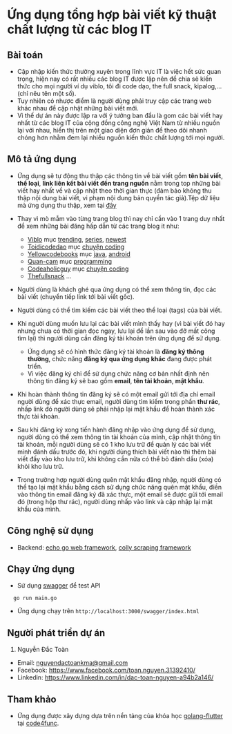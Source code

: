 # Ứng dụng tổng hợp bài viết kỹ thuật chất lượng từ các blog IT

## Bài toán
- Cập nhập kiến thức thường xuyên trong lĩnh vực IT là việc hết sức quan trọng, hiện nay có rất nhiều các blog IT được lập nên để chia sẻ kiến thức cho mọi người ví dụ viblo, tôi đi code dạo, the full snack, kipalog,... (chỉ nêu tên một số).
- Tuy nhiên có nhược điểm là người dùng phải truy cập các trang web khác nhau để cập nhật những bài viết mới.
- Vì thế dự án này được lập ra với ý tưởng ban đầu là gom các bài viết hay nhất từ các blog IT của cộng đồng công nghệ Việt Nam từ nhiều nguồn lại với nhau, hiển thị trên một giao diện đơn giản để theo dõi nhanh chóng hơn nhằm đem lại nhiều nguồn kiến thức chất lượng tới mọi người.

## Mô tả ứng dụng
- Ứng dụng sẽ tự động thu thập các thông tin về bài viết gồm **tên bài viết**, **thể loại**, **link liên kết bài viết đến trang nguồn** nằm trong top những bài viết hay nhất về và cập nhật theo thời gian thực (đảm bảo không thu thập nội dung bài viết, vi phạm nội dung bản quyền tác giả).Tệp dữ liệu mà ứng dụng thu thập, xem tại [đây](https://github.com/dactoankmapydev/tech_posts_trending/blob/master/posts.csv)
- Thay vì mò mẫm vào từng trang blog thì nay chỉ cần vào 1 trang duy nhất để xem những bài đăng hấp dẫn từ các trang blog it như:
  - [Viblo](https://viblo.asia/) mục [trending](https://viblo.asia/trending), [series](https://viblo.asia/series), [newest](https://viblo.asia/newest)
  - [Toidicodedao](https://toidicodedao.com/) mục [chuyện coding](https://toidicodedao.com/category/chuyen-coding/)
  - [Yellowcodebooks](https://yellowcodebooks.com/) mục [java](https://yellowcodebooks.com/category/lap-trinh-java/), [android](https://yellowcodebooks.com/category/lap-trinh-android/)
  - [Quan-cam](https://quan-cam.com/) mục [programming](https://quan-cam.com/tags/programming)
  - [Codeaholicguy](https://codeaholicguy.com/) mục [chuyện coding](https://codeaholicguy.com/category/chuyen-coding)
  - [Thefullsnack](https://thefullsnack.com/)
  ...
  
- Người dùng là khách ghé qua ứng dụng có thể xem thông tin, đọc các bài viết (chuyển tiếp link tới bài viết gốc).
- Người dùng có thể tìm kiếm các bài viết theo thể loại (tags) của bài viết.
- Khi người dùng muốn lưu lại các bài viết mình thấy hay (vì bài viết đó hay nhưng chưa có thời gian đọc ngay, lưu lại để lần sau vào đỡ mất công tìm lại) thì người dùng cần đăng ký tài khoản trên ứng dụng để sử dụng.
  - Ứng dụng sẽ có hình thức đăng ký tài khoản là **đăng ký thông thường**, chức năng **đăng ký qua ứng dụng khác** đang được phát triển.
  - Vì việc đăng ký chỉ để sử dụng chức năng cơ bản nhất định nên thông tin đăng ký sẽ bao gồm **email**, **tên tài khoản**, **mật khẩu**.
- Khi hoàn thành thông tin đăng ký sẽ có một email gửi tới địa chỉ email người dùng để xác thực email, người dùng tìm kiếm trong phần **thư rác**, nhấp link đó người dùng sẽ phải nhập lại mật khẩu để hoàn thành xác thực tài khoản.
- Sau khi đăng ký xong tiến hành đăng nhập vào ứng dụng để sử dụng, người dùng có thể xem thông tin tài khoản của mình, cập nhật thông tin tài khoản, mỗi người dùng sẽ có 1 kho lưu trữ để quản lý các bài viết mình đánh dấu trước đó, khi người dùng thích bài viết nào thì thêm bài viết đấy vào kho lưu trữ, khi không cần nữa có thể bỏ đánh dấu (xóa) khỏi kho lưu trữ.
- Trong trường hợp người dùng quên mật khẩu đăng nhập, người dùng có thể tạo lại mật khẩu bằng cách sử dụng chức năng quên mật khẩu, điền vào thông tin email đăng ký đã xác thực, một email sẽ được gửi tới email đó (trong hộp thư rác), người dùng nhấp vào link và cập nhập lại mật khẩu của mình.

## Công nghệ sử dụng
- Backend: [echo go web framework](https://echo.labstack.com/), [colly scraping framework](http://go-colly.org/)

## Chạy ứng dụng
- Sử dụng [swagger](https://swagger.io/) để test API
```
  go run main.go
```
- Ứng dụng chạy trên ```http://localhost:3000/swagger/index.html```

## Người phát triển dự án
1. Nguyễn Đắc Toàn
- Email: nguyendactoankma@gmail.com
- Facebook: https://www.facebook.com/toan.nguyen.31392410/
- Linkedin: https://www.linkedin.com/in/dac-toan-nguyen-a94b2a146/

## Tham khảo
- Ứng dụng được xây dựng dựa trên nền tảng của khóa học [golang-flutter](https://www.code4func.com/course/golang-flutter) tại [code4func](https://www.code4func.com/).
